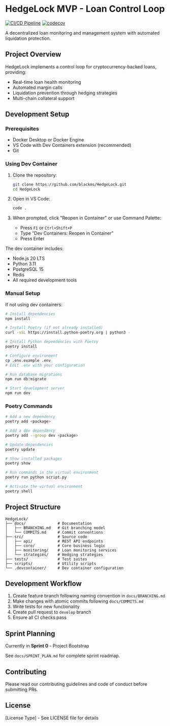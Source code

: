 # HedgeLock MVP - Loan Control Loop

[![CI/CD Pipeline](https://github.com/blackms/HedgeLock/actions/workflows/ci.yml/badge.svg)](https://github.com/blackms/HedgeLock/actions/workflows/ci.yml)
[![codecov](https://codecov.io/gh/blackms/HedgeLock/branch/main/graph/badge.svg?token=f6b6c943-5a31-4967-8c30-003de02a6907)](https://codecov.io/gh/blackms/HedgeLock)

A decentralized loan monitoring and management system with automated liquidation protection.

## Project Overview

HedgeLock implements a control loop for cryptocurrency-backed loans, providing:
- Real-time loan health monitoring
- Automated margin calls
- Liquidation prevention through hedging strategies
- Multi-chain collateral support

## Development Setup

### Prerequisites

- Docker Desktop or Docker Engine
- VS Code with Dev Containers extension (recommended)
- Git

### Using Dev Container

1. Clone the repository:
   ```bash
   git clone https://github.com/blackms/HedgeLock.git
   cd HedgeLock
   ```

2. Open in VS Code:
   ```bash
   code .
   ```

3. When prompted, click "Reopen in Container" or use Command Palette:
   - Press `F1` or `Ctrl+Shift+P`
   - Type "Dev Containers: Reopen in Container"
   - Press Enter

The dev container includes:
- Node.js 20 LTS
- Python 3.11
- PostgreSQL 15
- Redis
- All required development tools

### Manual Setup

If not using dev containers:

```bash
# Install dependencies
npm install

# Install Poetry (if not already installed)
curl -sSL https://install.python-poetry.org | python3 -

# Install Python dependencies with Poetry
poetry install

# Configure environment
cp .env.example .env
# Edit .env with your configuration

# Run database migrations
npm run db:migrate

# Start development server
npm run dev
```

### Poetry Commands

```bash
# Add a new dependency
poetry add <package>

# Add a dev dependency
poetry add --group dev <package>

# Update dependencies
poetry update

# Show installed packages
poetry show

# Run commands in the virtual environment
poetry run python script.py

# Activate the virtual environment
poetry shell
```

## Project Structure

```
HedgeLock/
├── docs/              # Documentation
│   ├── BRANCHING.md   # Git branching model
│   └── COMMITS.md     # Commit conventions
├── src/               # Source code
│   ├── api/           # REST API endpoints
│   ├── core/          # Core business logic
│   ├── monitoring/    # Loan monitoring services
│   └── strategies/    # Hedging strategies
├── tests/             # Test suites
├── scripts/           # Utility scripts
└── .devcontainer/     # Dev container configuration
```

## Development Workflow

1. Create feature branch following naming convention in `docs/BRANCHING.md`
2. Make changes with atomic commits following `docs/COMMITS.md`
3. Write tests for new functionality
4. Create pull request to `develop` branch
5. Ensure all CI checks pass

## Sprint Planning

Currently in **Sprint 0** - Project Bootstrap

See `docs/SPRINT_PLAN.md` for complete sprint roadmap.

## Contributing

Please read our contributing guidelines and code of conduct before submitting PRs.

## License

[License Type] - See LICENSE file for details